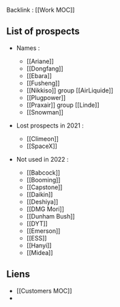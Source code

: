 
Backlink : [[Work MOC]]

## List of prospects

- Names :
	- [[Ariane]]
	- [[Dongfang]]
	- [[Ebara]]
	- [[Fusheng]]
	- [[Nikkiso]] group [[AirLiquide]]
	- [[Plugpower]]
	- [[Praxair]] group [[Linde]]
	- [[Snowman]]

- Lost prospects in 2021 :
	- [[Climeon]]
	- [[SpaceX]]

- Not used in 2022 :
	- [[Babcock]]
	- [[Booming]]
	- [[Capstone]]
	- [[Daikin]]
	- [[Deshiya]]
	- [[DMG Mori]]
	- [[Dunham Bush]]
	- [[DYT]]
	- [[Emerson]]
	- [[ESS]]
	- [[Hanyi]]
	- [[Midea]]

## Liens
- [[Customers MOC]]
- 
